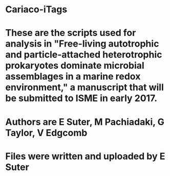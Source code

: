 # Cariaco-iTags

# These are the scripts used for analysis in "Free-living autotrophic and particle-attached heterotrophic prokaryotes dominate microbial assemblages in a marine redox environment," a manuscript that will be submitted to ISME in early 2017. 
# Authors are E Suter, M Pachiadaki, G Taylor, V Edgcomb
# Files were written and uploaded by E Suter
